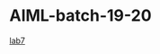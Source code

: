 
# AIML-batch-19-20
[lab7](https://github.com/sujansiddarthh/AIML-batch-20/blob/main/lab_assign_7.ipynb)
